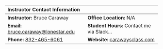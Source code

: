 | Instructor Contact Information  | |
| :------------- | :----------- |
| **Instructor:** Bruce Caraway | **Office Location:** N/A |
| **Email:** <a href = "mailto:bruce.caraway@lonestar.edu">bruce.caraway@lonestar.edu</a> | **Student Hours:** Contact me via Slack... |
| **Phone:** <a href = "tel:465334786">832-465-6061</a> |  **Website:** <a href = "https://carawaysclass.com">carawaysclass.com</a> |